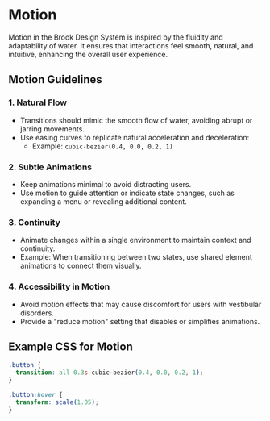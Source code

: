 # Motion

Motion in the Brook Design System is inspired by the fluidity and adaptability of water. It ensures that interactions feel smooth, natural, and intuitive, enhancing the overall user experience.

## Motion Guidelines

### 1. Natural Flow
- Transitions should mimic the smooth flow of water, avoiding abrupt or jarring movements.
- Use easing curves to replicate natural acceleration and deceleration:
  - Example: `cubic-bezier(0.4, 0.0, 0.2, 1)`

### 2. Subtle Animations
- Keep animations minimal to avoid distracting users.
- Use motion to guide attention or indicate state changes, such as expanding a menu or revealing additional content.

### 3. Continuity
- Animate changes within a single environment to maintain context and continuity.
- Example: When transitioning between two states, use shared element animations to connect them visually.

### 4. Accessibility in Motion
- Avoid motion effects that may cause discomfort for users with vestibular disorders.
- Provide a "reduce motion" setting that disables or simplifies animations.

## Example CSS for Motion
```css
.button {
  transition: all 0.3s cubic-bezier(0.4, 0.0, 0.2, 1);
}

.button:hover {
  transform: scale(1.05);
}
